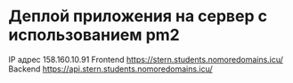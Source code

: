 # Деплой приложения на сервер с использованием pm2

IP адрес 158.160.10.91
Frontend https://stern.students.nomoredomains.icu/
Backend https://api.stern.students.nomoredomains.icu/
